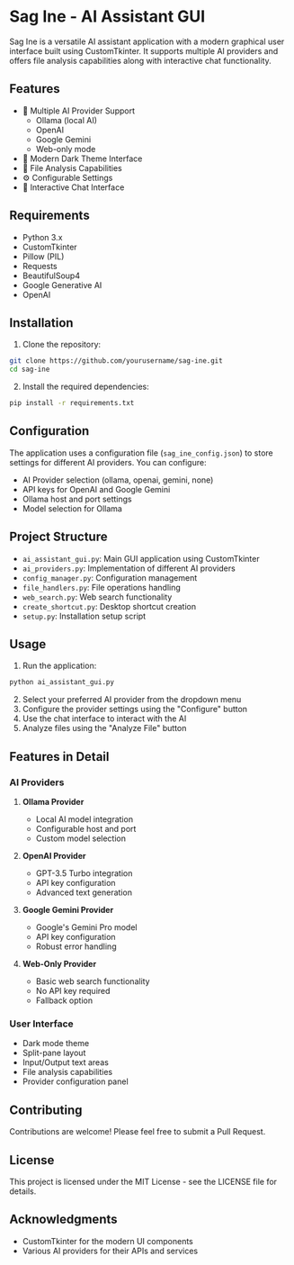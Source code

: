 # Sag Ine - AI Assistant GUI

Sag Ine is a versatile AI assistant application with a modern graphical user interface built using CustomTkinter. It supports multiple AI providers and offers file analysis capabilities along with interactive chat functionality.

## Features

- 🤖 Multiple AI Provider Support
  - Ollama (local AI)
  - OpenAI
  - Google Gemini
  - Web-only mode
- 🎨 Modern Dark Theme Interface
- 📁 File Analysis Capabilities
- ⚙️ Configurable Settings
- 💬 Interactive Chat Interface

## Requirements

- Python 3.x
- CustomTkinter
- Pillow (PIL)
- Requests
- BeautifulSoup4
- Google Generative AI
- OpenAI

## Installation

1. Clone the repository:
```bash
git clone https://github.com/yourusername/sag-ine.git
cd sag-ine
```

2. Install the required dependencies:
```bash
pip install -r requirements.txt
```

## Configuration

The application uses a configuration file (`sag_ine_config.json`) to store settings for different AI providers. You can configure:

- AI Provider selection (ollama, openai, gemini, none)
- API keys for OpenAI and Google Gemini
- Ollama host and port settings
- Model selection for Ollama

## Project Structure

- `ai_assistant_gui.py`: Main GUI application using CustomTkinter
- `ai_providers.py`: Implementation of different AI providers
- `config_manager.py`: Configuration management
- `file_handlers.py`: File operations handling
- `web_search.py`: Web search functionality
- `create_shortcut.py`: Desktop shortcut creation
- `setup.py`: Installation setup script

## Usage

1. Run the application:
```bash
python ai_assistant_gui.py
```

2. Select your preferred AI provider from the dropdown menu
3. Configure the provider settings using the "Configure" button
4. Use the chat interface to interact with the AI
5. Analyze files using the "Analyze File" button

## Features in Detail

### AI Providers

1. **Ollama Provider**
   - Local AI model integration
   - Configurable host and port
   - Custom model selection

2. **OpenAI Provider**
   - GPT-3.5 Turbo integration
   - API key configuration
   - Advanced text generation

3. **Google Gemini Provider**
   - Google's Gemini Pro model
   - API key configuration
   - Robust error handling

4. **Web-Only Provider**
   - Basic web search functionality
   - No API key required
   - Fallback option

### User Interface

- Dark mode theme
- Split-pane layout
- Input/Output text areas
- File analysis capabilities
- Provider configuration panel

## Contributing

Contributions are welcome! Please feel free to submit a Pull Request.

## License

This project is licensed under the MIT License - see the LICENSE file for details.

## Acknowledgments

- CustomTkinter for the modern UI components
- Various AI providers for their APIs and services
